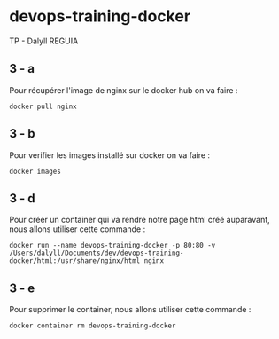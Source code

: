 # devops-training-docker
TP - Dalyll REGUIA

## 3 - a 
Pour récupérer l'image de nginx sur le docker hub on va faire :
```
docker pull nginx
```

## 3 - b 
Pour verifier les images installé sur docker on va faire :
```
docker images
```

## 3 - d
Pour créer un container qui va rendre notre page html créé auparavant, nous allons utiliser cette commande :  
```
docker run --name devops-training-docker -p 80:80 -v /Users/dalyll/Documents/dev/devops-training-docker/html:/usr/share/nginx/html nginx
```

## 3 - e
Pour supprimer le container, nous allons utiliser cette commande :  
```
docker container rm devops-training-docker
```

